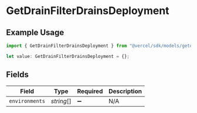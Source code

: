 # GetDrainFilterDrainsDeployment

## Example Usage

```typescript
import { GetDrainFilterDrainsDeployment } from "@vercel/sdk/models/getdrainop.js";

let value: GetDrainFilterDrainsDeployment = {};
```

## Fields

| Field              | Type               | Required           | Description        |
| ------------------ | ------------------ | ------------------ | ------------------ |
| `environments`     | *string*[]         | :heavy_minus_sign: | N/A                |